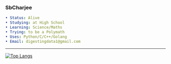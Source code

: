 ### SbCharjee
```yaml
• Status: Alive
• Studying: at High School
• Learning: Science/Maths
• Trying: to be a Polymath
• Uses: Python/C/C++/Golang
• Email: digestingdata1@gmail.com

```
- - - -
[![Top Langs](https://github-readme-stats.vercel.app/api/top-langs/?username=Datavorous&layout=compact&card_width=443&show_icons=true&show_icons=true&theme=dracula&hide_border=true&langs_count=10)](https://github.com/Datavorous)
<br>


